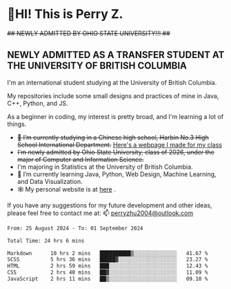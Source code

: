 # 🌄HI! This is Perry Z. <br> #
<s>## NEWLY ADMITTED BY OHIO STATE UNIVERSITY!!! ##</s>
## NEWLY ADMITTED AS A TRANSFER STUDENT AT THE UNIVERSITY OF BRITISH COLUMBIA ##
I'm an international student studying at the University of British Columbia. <br>

My repositories include some small designs and practices of mine in Java, C++, Python, and JS. <br>

As a beginner in coding, my interest is pretty broad, and I'm learning a lot of things. <br>
- <s>🔭 I’m currently studying in a Chinese high school, Harbin No.3 High School International Department.</s> [Here's a webpage I made for my class](https://perry2004.github.io/weirdos/)
- <s> I'm newly admitted by Ohio State University, class of 2026, under the major of Computer and Information Science. </s>
- I'm majoring in Statistics at the University of British Columbia. 
- 🌱 I’m currently learning Java, Python, Web Design, Machine Learning, and Data Visualization. 
- 🕸️ My personal website is at <a href="https://zhu-yp.cn">here</a> .  

If you have any suggestions for my future development and other ideas, please feel free to contact me at: 📫 [perryzhu2004@outlook.com](mailto:perryzhu2004@outlook.com)

<!--START_SECTION:waka-->

```txt
From: 25 August 2024 - To: 01 September 2024

Total Time: 24 hrs 6 mins

Markdown      10 hrs 2 mins   ██████████▒░░░░░░░░░░░░░░   41.67 %
SCSS          5 hrs 36 mins   █████▓░░░░░░░░░░░░░░░░░░░   23.27 %
HTML          2 hrs 59 mins   ███░░░░░░░░░░░░░░░░░░░░░░   12.43 %
CSS           2 hrs 40 mins   ██▓░░░░░░░░░░░░░░░░░░░░░░   11.09 %
JavaScript    2 hrs 11 mins   ██▒░░░░░░░░░░░░░░░░░░░░░░   09.10 %
```

<!--END_SECTION:waka-->
